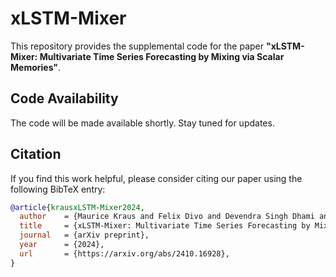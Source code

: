 # xLSTM-Mixer

This repository provides the supplemental code for the paper **"xLSTM-Mixer: Multivariate Time Series Forecasting by Mixing via Scalar Memories"**.

## Code Availability
The code will be made available shortly. Stay tuned for updates.

## Citation
If you find this work helpful, please consider citing our paper using the following BibTeX entry:

```bibtex
@article{krausxLSTM-Mixer2024,
  author    = {Maurice Kraus and Felix Divo and Devendra Singh Dhami and Kristian Kersting},
  title     = {xLSTM-Mixer: Multivariate Time Series Forecasting by Mixing via Scalar Memories},
  journal   = {arXiv preprint},
  year      = {2024},
  url       = {https://arxiv.org/abs/2410.16928},
}
```

